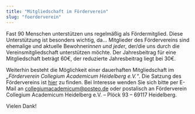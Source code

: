 ```yaml
---
title: "Mitgliedschaft im Förderverein"
slug: "foerderverein"
---
```


Fast 90 Menschen unterstützen uns regelmäßig als Fördermitglied. Diese Unterstützung ist besonders wichtig, da...
Mitglieder des Fördervereins sind ehemalige und aktuelle Bewohner*innen und jede*r, der/die uns durch die Vereinsmitgliedschaft unterstützen möchte.
Der Jahresbeitrag für eine Mitgliedschaft beträgt 60€, der reduzierte Jahresbeitrag liegt bei 30€.

Weiterhin besteht die Möglichkeit einer dauerhaften Mitgliedschaft im
_„Förderverein Collegium Academicum Heidelberg e.V.“_. Die Satzung des
Fördervereins ist [hier](/docs/satzung_foerderverein.pdf) zu finden. Bei
Interesse wenden Sie sich bitte per E-Mail an
[collegiumacademicum@posteo.de](mailto:collegiumacademicum@posteo.de) oder
postalisch an Förderverein Collegium Academicum Heidelberg e.V. – Plöck 93 –
69117 Heidelberg.

Vielen Dank!
